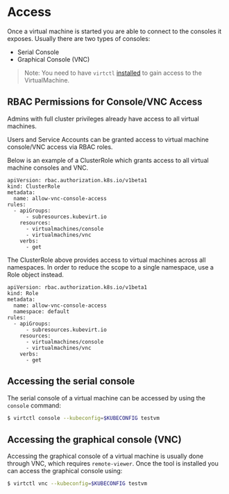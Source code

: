 # Access

Once a virtual machine is started you are able to connect to the consoles it exposes. Usually there are two types of consoles:

* Serial Console
* Graphical Console \(VNC\)

> Note: You need to have `virtctl` [installed](../../installation/) to gain access to the VirtualMachine.

## RBAC Permissions for Console/VNC Access

Admins with full cluster privileges already have access to all virtual machines.

Users and Service Accounts can be granted access to virtual machine console/VNC access via RBAC roles.

Below is an example of a ClusterRole which grants access to all virtual machine consoles and VNC.

```text
apiVersion: rbac.authorization.k8s.io/v1beta1
kind: ClusterRole
metadata:
  name: allow-vnc-console-access
rules:
  - apiGroups:
      - subresources.kubevirt.io
    resources:
      - virtualmachines/console
      - virtualmachines/vnc
    verbs:
      - get
```

The ClusterRole above provides access to virtual machines across all namespaces. In order to reduce the scope to a single namespace, use a Role object instead.

```text
apiVersion: rbac.authorization.k8s.io/v1beta1
kind: Role
metadata:
  name: allow-vnc-console-access
  namespace: default
rules:
  - apiGroups:
      - subresources.kubevirt.io
    resources:
      - virtualmachines/console
      - virtualmachines/vnc
    verbs:
      - get
```

## Accessing the serial console

The serial console of a virtual machine can be accessed by using the `console` command:

```bash
$ virtctl console --kubeconfig=$KUBECONFIG testvm
```

## Accessing the graphical console \(VNC\)

Accessing the graphical console of a virtual machine is usually done through VNC, which requires `remote-viewer`. Once the tool is installed you can access the graphical console using:

```bash
$ virtctl vnc --kubeconfig=$KUBECONFIG testvm
```

